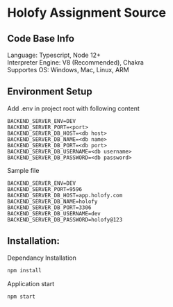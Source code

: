 # Holofy Assignment Source

## Code Base Info

Language: Typescript, Node 12+  
Interpreter Engine: V8 (Recommended), Chakra  
Supportes OS: Windows, Mac, Linux, ARM  


## Environment Setup
Add .env in project root with following content

```
BACKEND_SERVER_ENV=DEV
BACKEND_SERVER_PORT=<port>
BACKEND_SERVER_DB_HOST=<db host>
BACKEND_SERVER_DB_NAME=<db name>
BACKEND_SERVER_DB_PORT=<db port>
BACKEND_SERVER_DB_USERNAME=<db username>
BACKEND_SERVER_DB_PASSWORD=<db password>

```

Sample file
```
BACKEND_SERVER_ENV=DEV
BACKEND_SERVER_PORT=9596
BACKEND_SERVER_DB_HOST=app.holofy.com
BACKEND_SERVER_DB_NAME=holofy
BACKEND_SERVER_DB_PORT=3306
BACKEND_SERVER_DB_USERNAME=dev
BACKEND_SERVER_DB_PASSWORD=holofy@123

```

## Installation:
Dependancy Installation
```bash
npm install
```

Application start
```bash
npm start
```

